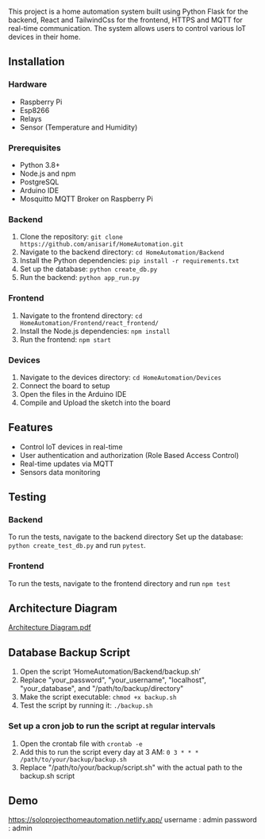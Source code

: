This project is a home automation system built using Python Flask for the backend, React and TailwindCss for the frontend, HTTPS and MQTT for real-time communication. The system allows users to control various IoT devices in their home. 

## Installation

### Hardware

- Raspberry Pi
- Esp8266
- Relays
- Sensor (Temperature and Humidity)

### Prerequisites

- Python 3.8+
- Node.js and npm
- PostgreSQL
- Arduino IDE
- Mosquitto MQTT Broker on Raspberry Pi

### Backend

1. Clone the repository: `git clone https://github.com/anisarif/HomeAutomation.git`
2. Navigate to the backend directory: `cd HomeAutomation/Backend`
3. Install the Python dependencies: `pip install -r requirements.txt`
4. Set up the database: `python create_db.py`
5. Run the backend: `python app_run.py`

### Frontend

1. Navigate to the frontend directory: `cd HomeAutomation/Frontend/react_frontend/`
2. Install the Node.js dependencies: `npm install`
3. Run the frontend: `npm start`

### Devices

1. Navigate to the devices directory: `cd HomeAutomation/Devices`
2. Connect the board to setup
3. Open the files in the Arduino IDE
4. Compile and Upload the sketch into the board 

## Features

- Control IoT devices in real-time 
- User authentication and authorization (Role Based Access Control)
- Real-time updates via MQTT
- Sensors data monitoring

## Testing

### Backend

To run the tests, navigate to the backend directory 
Set up the database: `python create_test_db.py` and run `pytest`.

### Frontend

To run the tests, navigate to the frontend directory and run `npm test`



## Architecture Diagram

[Architecture Diagram.pdf](https://github.com/anisarif/HomeAutomation/files/12208517/Architecture.Diagram.pdf)


## Database Backup Script

1. Open the script ‘HomeAutomation/Backend/backup.sh’ 
2. Replace "your_password", "your_username", "localhost", "your_database", and "/path/to/backup/directory" 
3. Make the script executable: `chmod +x backup.sh`
4. Test the script by running it: `./backup.sh`

### Set up a cron job to run the script at regular intervals 

1. Open the crontab file with `crontab -e` 
2. Add this to run the script every day at 3 AM: `0 3 * * * /path/to/your/backup/backup.sh`
3. Replace  "/path/to/your/backup/script.sh"  with the actual path to the backup.sh script

## Demo

https://soloprojecthomeautomation.netlify.app/
username : admin
password : admin
